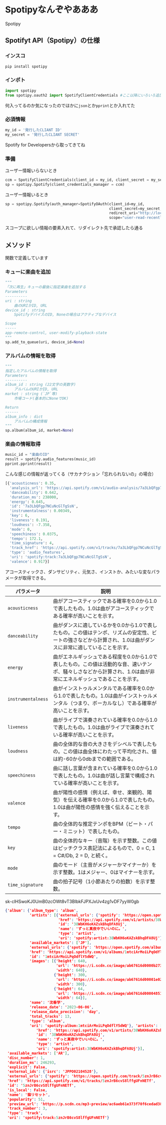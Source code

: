 # Spotipyなんぞやあああ

Spotipy

## Spotifyt API（Spotipy）の仕様

### インスコ

```cmd
pip install spotipy
```

### インポト

```python
import spotipy
from spotipy.oauth2 import SpotifyClientCredentials #ここ以降にいろいろ追加
```

何入ってるのか気になったのでほかに`json`とか`pprint`とか入れてた

### 必須情報

```python
my_id = '発行したCLIANT ID'
my_secret = '発行したCLIANT SECRET'
```

Spotify for Developersから取ってきてね

### 準備

ユーザー情報いらないとき

```python
ccm = SpotifyClientCredentials(client_id = my_id, client_secret = my_secret)
sp = spotipy.Spotify(client_credentials_manager = ccm)
```

ユーザー情報いるとき

```python
sp = spotipy.Spotify(auth_manager=SpotifyOAuth(client_id=my_id,
                                               client_secret=my_secret,
                                               redirect_uri="http://localhost:3000/",
                                               scope="user-read-recently-played"))
```

スコープに欲しい情報の要素入れて、リダイレクト先で承認したら通る

## メソッド

関数で定義しています

### キューに楽曲を追加

```python
"""
「次に再生」キューの最後に指定楽曲を追加する
Parameters
----------
uri : string
    曲のURIかID, URL
device_id : string
    SpotifyデバイスのID, Noneの場合はアクティブなデバイス

Scope
-----
app-remote-control, user-modify-playback-state
"""
sp.add_to_queue(uri, device_id=None)
```

### アルバムの情報を取得

```python
"""
指定したアルバムの情報を取得
Parameters
----------
album_id : string (22文字の英数字)
    アルバムのURIかID, URL
market : string (`JP`等)
    市場コード(基本的にNoneでOK)

Return
------
album_info : dict
    アルバムの構成情報
"""
sp.album(album_id, market=None)
```





### 楽曲の情報取得

```python
music_id = "楽曲のID"
result = spotify.audio_features(music_id)
pprint.pprint(result)
```

こんな感じの情報が返ってくる（サカナクション「忘れられないの」の場合）

```python
[{'acousticness': 0.35,
  'analysis_url': 'https://api.spotify.com/v1/audio-analysis/7a3LbQFgp7NCuNcGlTgSsN',
  'danceability': 0.642,
  'duration_ms': 238000,
  'energy': 0.645,
  'id': '7a3LbQFgp7NCuNcGlTgSsN',
  'instrumentalness': 0.00349,
  'key': 6,
  'liveness': 0.191,
  'loudness': -7.358,
  'mode': 0,
  'speechiness': 0.0375,
  'tempo': 172.1,
  'time_signature': 4,
  'track_href': 'https://api.spotify.com/v1/tracks/7a3LbQFgp7NCuNcGlTgSsN',
  'type': 'audio_features',
  'uri': 'spotify:track:7a3LbQFgp7NCuNcGlTgSsN',
  'valence': 0.917}]
```

アコースティックさ、ダンサビリティ、元気さ、インストか、みたいな変なパラメータが取得できる。

| パラメータ         | 説明                                                         |
| ------------------ | ------------------------------------------------------------ |
| `acousticness`     | 曲がアコースティックである確率を0.0から1.0で表したもの。1.0は曲がアコースティックである確率が高いことを示す。 |
| `danceability`     | 曲がダンスに適しているかを0.0から1.0で表したもの。この値はテンポ、リズムの安定性、ビートの強さなどから計算され、1.0は曲がダンスに非常に適していることを示す。 |
| `energy`           | 曲がエネルギッシュである程度を0.0から1.0で表したもの。この値は活動的な音、速いテンポ、騒々しさなどから計算され、1.0は曲が非常にエネルギッシュであることを示す。 |
| `instrumentalness` | 曲がインストゥルメンタルである確率を0.0から1.0で表したもの。1.0は曲がインストゥルメンタル（つまり、ボーカルなし）である確率が高いことを示す。 |
| `liveness`         | 曲がライブで演奏されている確率を0.0から1.0で表したもの。1.0は曲がライブで演奏されている確率が高いことを示す。 |
| `loudness`         | 曲の全体的な音の大きさをデシベルで表したもの。この値は曲全体にわたって平均化され、値は約-60から0dbまでの範囲である。 |
| `speechiness`      | 曲に話し言葉が含まれている確率を0.0から1.0で表したもの。1.0は曲が話し言葉で構成されている確率が高いことを示す。 |
| `valence`          | 曲が陽性の感情（例えば、幸せ、楽観的、陽気）を伝える確率を0.0から1.0で表したもの。1.0は曲が陽性の感情を強く伝えることを示す。 |
| `tempo`            | 曲の全体的な推定テンポをBPM（ビート・パー・ミニット）で表したもの。 |
| `key`              | 曲の全体的なキー（音階）を示す整数。この値はピッチクラス表記法によるもので、0 = C, 1 = C#/Db, 2 = D, と続く。 |
| `mode`             | 曲のモード（主音がメジャーかマイナーか）を示す整数。1はメジャー、0はマイナーを示す。 |
| `time_signature`   | 曲の拍子記号（1小節あたりの拍数）を示す整数。                |

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

```json
{'album': {'album_type': 'album',
           'artists': [{'external_urls': {'spotify': 'https://open.spotify.com/artist/38WbKH6oKAZskBhqDFA8Uj'},     
                        'href': 'https://api.spotify.com/v1/artists/38WbKH6oKAZskBhqDFA8Uj',
                        'id': '38WbKH6oKAZskBhqDFA8Uj',   
                        'name': 'ずっと真夜中でいいのに。',
                        'type': 'artist',
                        'uri': 'spotify:artist:38WbKH6oKAZskBhqDFA8Uj'}],
           'available_markets': ['JP'],
           'external_urls': {'spotify': 'https://open.spotify.com/album/1mtciArMoiLPqOdflY5dWQ'},
           'href': 'https://api.spotify.com/v1/albums/1mtciArMoiLPqOdflY5dWQ',
           'id': '1mtciArMoiLPqOdflY5dWQ',
           'images': [{'height': 640,
                       'url': 'https://i.scdn.co/image/ab67616d0000b273f5c5c21c1bd67ae9fc86064c',
                       'width': 640},
                      {'height': 300,
                       'url': 'https://i.scdn.co/image/ab67616d00001e02f5c5c21c1bd67ae9fc86064c',
                       'width': 300},
                      {'height': 64,
                       'url': 'https://i.scdn.co/image/ab67616d00004851f5c5c21c1bd67ae9fc86064c',
                       'width': 64}],
           'name': '沈香学',
           'release_date': '2023-06-06',
           'release_date_precision': 'day',
           'total_tracks': 13,
           'type': 'album',
           'uri': 'spotify:album:1mtciArMoiLPqOdflY5dWQ'}, 'artists': [{'external_urls': {'spotify': 'https://open.spotify.com/artist/38WbKH6oKAZskBhqDFA8Uj'},
              'href': 'https://api.spotify.com/v1/artists/38WbKH6oKAZskBhqDFA8Uj',
              'id': '38WbKH6oKAZskBhqDFA8Uj',
              'name': 'ずっと真夜中でいいのに。',
              'type': 'artist',
              'uri': 'spotify:artist:38WbKH6oKAZskBhqDFA8Uj'}],
 'available_markets': ['AR'],
 'disc_number': 1,
 'duration_ms': 246293,
 'explicit': False,
 'external_ids': {'isrc': 'JPPO02104528'},
 'external_urls': {'spotify': 'https://open.spotify.com/track/5znJrB6cvS8lffgUFnNETf'},
 'href': 'https://api.spotify.com/v1/tracks/5znJrB6cvS8lffgUFnNETf',
 'id': '5znJrB6cvS8lffgUFnNETf',
 'is_local': False,
 'name': '猫リセット',
 'popularity': 51,
 'preview_url': 'https://p.scdn.co/mp3-preview/ac6aeb61e373f70f6cedad38322fc8c24072fd4c?cid=cd417d1614f8410097489fe4330f584d',
 'track_number': 3,
 'type': 'track',
 'uri': 'spotify:track:5znJrB6cvS8lffgUFnNETf'}
```
